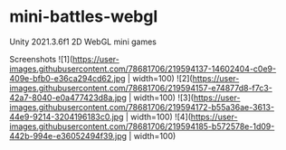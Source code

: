 # mini-battles-webgl
Unity 2021.3.6f1 2D WebGL mini games

Screenshots
![1](https://user-images.githubusercontent.com/78681706/219594137-14602404-c0e9-409e-bfb0-e36ca294cd62.jpg | width=100)
![2](https://user-images.githubusercontent.com/78681706/219594157-e74877d8-f7c3-42a7-8040-e0a477423d8a.jpg | width=100)
![3](https://user-images.githubusercontent.com/78681706/219594172-b55a36ae-3613-44e9-9214-3204196183c0.jpg | width=100)
![4](https://user-images.githubusercontent.com/78681706/219594185-b572578e-1d09-442b-994e-e36052494f39.jpg | width=100)
